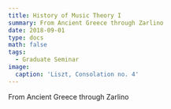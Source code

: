 ```yaml
---
title: History of Music Theory I
summary: From Ancient Greece through Zarlino
date: 2018-09-01
type: docs
math: false
tags:
  - Graduate Seminar
image:
  caption: 'Liszt, Consolation no. 4'
---
```

From Ancient Greece through Zarlino